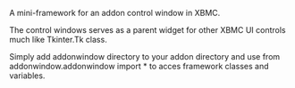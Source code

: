 A mini-framework for an addon control window in XBMC.

The control windows serves as a parent widget for other XBMC UI controls much like Tkinter.Tk class.

Simply add addonwindow directory to your addon directory and use
from addonwindow.addonwindow import * to acces framework classes and variables.
